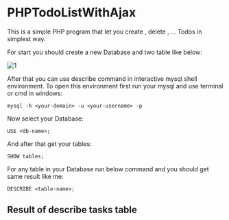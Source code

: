 # PHPTodoListWithAjax
This is a simple PHP program that let you create , delete , ... Todos in simplest way.

For start you should create a new Database and two table like below:

![1](https://user-images.githubusercontent.com/107758775/208897255-66e9e48c-ada9-48e3-b22d-cca30bab3e9b.png)

After that you can use describe command in interactive mysql shell environment. To open this environment first run your mysql and use terminal or cmd in windows:

```
mysql -h <your-domain> -u <your-username> -p
```

Now select your Database:

```
USE <db-name>;
```

And after that get your tables:

```
SHOW tables;
```

For any table in your Database run below command and you should get same result like me:

```
DESCRIBE <table-name>;
```

## Result of describe tasks table


